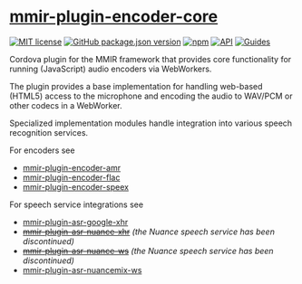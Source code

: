 # [mmir-plugin-encoder-core][0]

[![MIT license](https://img.shields.io/badge/License-MIT-green.svg)](https://opensource.org/licenses/MIT)
[![GitHub package.json version](https://img.shields.io/github/package-json/v/mmig/mmir-plugin-encoder-core/master)](https://github.com/mmig/mmir-plugin-encoder-core)
[![npm](https://img.shields.io/npm/v/mmir-plugin-encoder-core)](https://www.npmjs.com/package/mmir-plugin-encoder-core)
[![API](https://img.shields.io/badge/docs-MediaManager%20API-orange.svg?style=flat)][1]
[![Guides](https://img.shields.io/badge/docs-MMIR%20Speech%20Processing-orange.svg?style=flat)][2]

Cordova plugin for the MMIR framework that provides core functionality for running (JavaScript)
audio encoders via WebWorkers.

The plugin provides a base implementation for handling web-based (HTML5) access to the microphone
and encoding the audio to WAV/PCM or other codecs in a WebWorker.

Specialized implementation modules handle integration into various speech recognition services.

For encoders see
 * [mmir-plugin-encoder-amr][3]
 * [mmir-plugin-encoder-flac][4]
 * [mmir-plugin-encoder-speex][5]

For speech service integrations see
 * [mmir-plugin-asr-google-xhr][6]
 * ~~[mmir-plugin-asr-nuance-xhr][7]~~ _(the Nuance speech service has been discontinued)_
 * ~~[mmir-plugin-asr-nuance-ws][8]~~ _(the Nuance speech service has been discontinued)_
 * [mmir-plugin-asr-nuancemix-ws][9]


[0]: https://github.com/mmig/mmir-plugin-encoder-core
[1]: https://mmig.github.io/mmir/api/mmir.MediaManager.html
[2]: https://github.com/mmig/mmir/wiki/3.9.2-Speech-Processing-in-MMIR
[3]: https://github.com/mmig/mmir-plugin-encoder-amr
[4]: https://github.com/mmig/mmir-plugin-encoder-flac
[5]: https://github.com/mmig/mmir-plugin-encoder-speex
[6]: https://github.com/mmig/mmir-plugin-asr-google-xhr
[7]: https://github.com/mmig/mmir-plugin-asr-nuance-xhr
[8]: https://github.com/mmig/mmir-plugin-asr-nuance-ws
[9]: https://github.com/mmig/mmir-plugin-asr-nuancemix-ws
